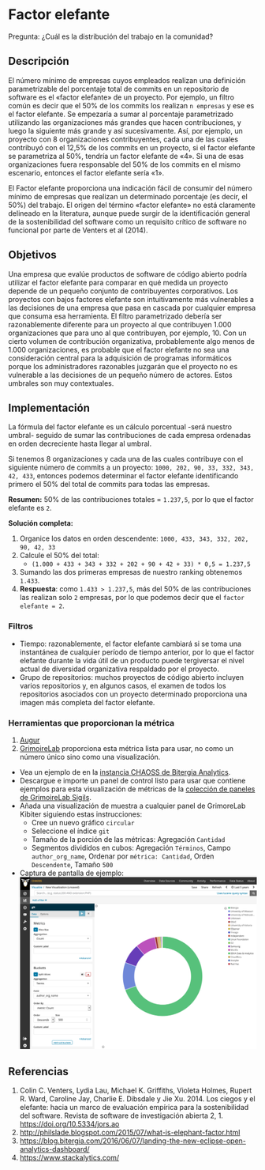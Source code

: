 # Factor elefante

Pregunta: ¿Cuál es la distribución del trabajo en la comunidad?


## Descripción

El número mínimo de empresas cuyos empleados realizan una definición parametrizable del porcentaje total de commits en un repositorio de software es el «factor elefante» de un proyecto. Por ejemplo, un filtro común es decir que el 50% de los commits los realizan `n empresas` y ese es el factor elefante. Se empezaría a sumar al porcentaje parametrizado utilizando las organizaciones más grandes que hacen contribuciones, y luego la siguiente más grande y así sucesivamente. Así, por ejemplo, un proyecto con 8 organizaciones contribuyentes, cada una de las cuales contribuyó con el 12,5% de los commits en un proyecto, si el factor elefante se parametriza al 50%, tendría un factor elefante de «4». Si una de esas organizaciones fuera responsable del 50% de los commits en el mismo escenario, entonces el factor elefante sería «1».

El Factor elefante proporciona una indicación fácil de consumir del número mínimo de empresas que realizan un determinado porcentaje (es decir, el 50%) del trabajo. El origen del término «factor elefante» no está claramente delineado en la literatura, aunque puede surgir de la identificación general de la sostenibilidad del software como un requisito crítico de software no funcional por parte de Venters et al (2014).


## Objetivos

Una empresa que evalúe productos de software de código abierto podría utilizar el factor elefante para comparar en qué medida un proyecto depende de un pequeño conjunto de contribuyentes corporativos. Los proyectos con bajos factores elefante son intuitivamente más vulnerables a las decisiones de una empresa que pasa en cascada por cualquier empresa que consuma esa herramienta. El filtro parametrizado debería ser razonablemente diferente para un proyecto al que contribuyen 1.000 organizaciones que para uno al que contribuyen, por ejemplo, 10. Con un cierto volumen de contribución organizativa, probablemente algo menos de 1.000 organizaciones, es probable que el factor elefante no sea una consideración central para la adquisición de programas informáticos porque los administradores razonables juzgarán que el proyecto no es vulnerable a las decisiones de un pequeño número de actores. Estos umbrales son muy contextuales.


## Implementación

La fórmula del factor elefante es un cálculo porcentual -será nuestro umbral- seguido de sumar las contribuciones de cada empresa ordenadas en orden decreciente hasta llegar al umbral.

Si tenemos 8 organizaciones y cada una de las cuales contribuye con el siguiente número de commits a un proyecto: `1000, 202, 90, 33, 332, 343, 42, 433`, entonces podemos determinar el factor elefante identificando primero el 50% del total de commits para todas las empresas.

**Resumen:** 50% de las contribuciones totales = `1.237,5`, por lo que el factor elefante es `2`.

**Solución completa:**
1. Organice los datos en orden descendente: `1000, 433, 343, 332, 202, 90, 42, 33`
2. Calcule el 50% del total:
   -  `(1.000 + 433 + 343 + 332 + 202 + 90 + 42 + 33) * 0,5 = 1.237,5`
3. Sumando las dos primeras empresas de nuestro ranking obtenemos `1.433`.
4. **Respuesta**: como `1.433 > 1.237,5`, más del 50% de las contribuciones las realizan solo `2` empresas, por lo que podemos decir que el `factor elefante = 2`.


### Filtros

* Tiempo: razonablemente, el factor elefante cambiará si se toma una instantánea de cualquier período de tiempo anterior, por lo que el factor elefante durante la vida útil de un producto puede tergiversar el nivel actual de diversidad organizativa respaldado por el proyecto.
* Grupo de repositorios: muchos proyectos de código abierto incluyen varios repositorios y, en algunos casos, el examen de todos los repositorios asociados con un proyecto determinado proporciona una imagen más completa del factor elefante.


### Herramientas que proporcionan la métrica

1. [Augur](https://github.com/chaoss/augur)
2. [GrimoireLab](https://chaoss.github.io/grimoirelab) proporciona esta métrica lista para usar, no como un número único sino como una visualización.
  - Vea un ejemplo de en la [instancia CHAOSS de Bitergia Analytics](https://chaoss.biterg.io/app/kibana#/dashboard/Git).
  - Descargue e importe un panel de control listo para usar que contiene ejemplos para esta visualización de métricas de la [colección de paneles de GrimoireLab Sigils](https://chaoss.github.io/grimoirelab-sigils/panels/git/).
  - Añada una visualización de muestra a cualquier panel de GrimoreLab Kibiter siguiendo estas instrucciones:
    * Cree un nuevo gráfico `circular`
    * Seleccione el índice `git`
    * Tamaño de la porción de las métricas: Agregación `Cantidad`
    * Segmentos divididos en cubos: Agregación `Términos`, Campo `author_org_name`, Ordenar por `métrica: Cantidad`, Orden `Descendente`, Tamaño `500`
  - Captura de pantalla de ejemplo: ![GrimoireLab 指标截图 Elephant_Factor](images/elephant-factor_grimoire-lab.png)


## Referencias

1. Colin C. Venters, Lydia Lau, Michael K. Griffiths, Violeta Holmes, Rupert R. Ward, Caroline Jay, Charlie E. Dibsdale y Jie Xu. 2014. Los ciegos y el elefante: hacia un marco de evaluación empírica para la sostenibilidad del software. Revista de software de investigación abierta 2, 1. https://doi.org/10.5334/jors.ao
2. http://philslade.blogspot.com/2015/07/what-is-elephant-factor.html
3. https://blog.bitergia.com/2016/06/07/landing-the-new-eclipse-open-analytics-dashboard/
4. https://www.stackalytics.com/
